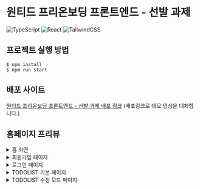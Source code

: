 # 원티드 프리온보딩 프론트엔드 - 선발 과제

![TypeScript](https://img.shields.io/badge/typescript-%23007ACC.svg?style=for-the-badge&logo=typescript&logoColor=white) ![React](https://img.shields.io/badge/react-%2320232a.svg?style=for-the-badge&logo=react&logoColor=%2361DAFB) ![TailwindCSS](https://img.shields.io/badge/tailwindcss-%2338B2AC.svg?style=for-the-badge&logo=tailwind-css&logoColor=white)

## 프로젝트 실행 방법

```
$ npm install
$ npm run start
```

## 배포 사이트

[원티드 프리온보딩 프론트엔드 - 선발 과제 배포 링크](https://wanted-pre-onboarding-frontend-2gjvt3tfa-j2h30728.vercel.app/)
(배포링크로 데모 영상을 대체합니다.)

## 홈페이지 프리뷰

<details>
<summary>홈 화면</summary>
<div markdown="1">
<img src="https://i.ibb.co/NyPFvNy/2023-04-09-9-33-59.png" alt="홈화면">
</div>
</details>

<details>
<summary>회원가입 페이지</summary>
<div markdown="1">
<img src="https://i.ibb.co/QKLZ6QK/2023-04-09-9-35-07.png" alt="2023-04-09-9-35-07">
<img src="https://i.ibb.co/y4vR61w/2023-04-09-9-34-33.png" alt="2023-04-09-9-34-33" >
</div>
</details>

<details>
<summary>로그인 페이지</summary>
<div markdown="1">
<img src="https://i.ibb.co/BnmYBs7/2023-04-09-9-35-16.png" alt="2023-04-09-9-35-16">
<img src="https://i.ibb.co/RH5tzFn/2023-04-09-9-34-49.png" alt="2023-04-09-9-34-49" >
</div>
</details>

<details>
<summary>TODOLIST 기본 페이지</summary>
<div markdown="1">
<img src="https://i.ibb.co/yk5fBQs/2023-04-09-9-36-31.png" alt="2023-04-09-9-36-31" >
<img src="https://i.ibb.co/ScCbmVn/2023-04-09-9-53-55.png" alt="2023-04-09-9-53-55" >
</div>
</details>

<details>
<summary>TODOLIST 수정 모드 페이지</summary>
<div markdown="1">
<img src="https://i.ibb.co/qW7m5Kz/2023-04-09-9-37-14.png" alt="2023-04-09-9-37-14" >
<img src="https://i.ibb.co/2sz82BT/2023-04-09-9-37-32.png" alt="2023-04-09-9-37-32" >
</div>
</details>
